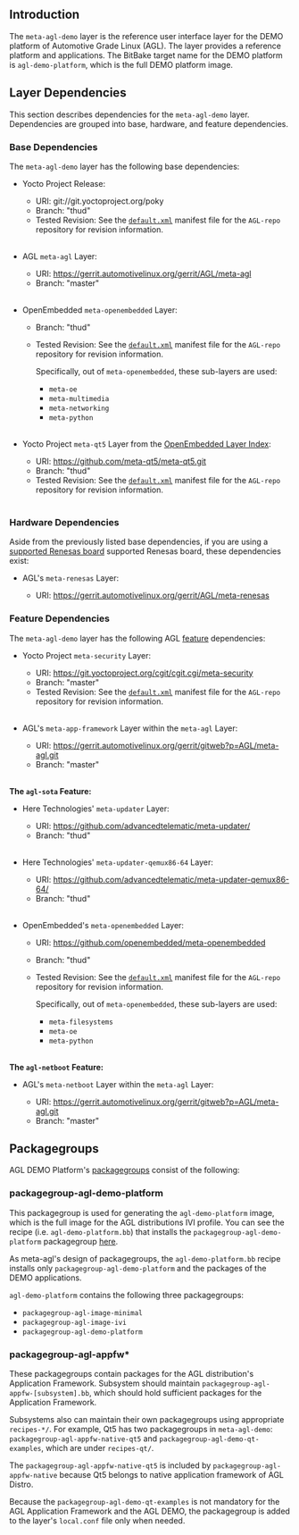 ## Introduction

The `meta-agl-demo` layer is the reference user interface layer for the DEMO
platform of Automotive Grade Linux (AGL).
The layer provides a reference platform and applications.
The BitBake target name for the DEMO platform is `agl-demo-platform`, which is
the full DEMO platform image.

## Layer Dependencies

This section describes dependencies for the `meta-agl-demo` layer.
Dependencies are grouped into base, hardware, and feature dependencies.

### Base Dependencies

The `meta-agl-demo` layer has the following base dependencies:

* Yocto Project Release:

  - URI: git://git.yoctoproject.org/poky
  - Branch: "thud"
  - Tested Revision: See the [`default.xml`](https://github.com/leon-anavi/AGL-repo/blob/master/default.xml)
    manifest file for the `AGL-repo` repository for revision
    information.<br/><br/>

* AGL `meta-agl` Layer:

  - URI: https://gerrit.automotivelinux.org/gerrit/AGL/meta-agl
  - Branch: "master"<br/><br/>

* OpenEmbedded `meta-openembedded` Layer:

  - Branch: "thud"
  - Tested Revision: See the [`default.xml`](https://github.com/leon-anavi/AGL-repo/blob/master/default.xml)
    manifest file for the `AGL-repo` repository for revision
    information.

    Specifically, out of `meta-openembedded`, these sub-layers are used:

    - `meta-oe`
    - `meta-multimedia`
    - `meta-networking`
    - `meta-python`<br/><br/>

* Yocto Project `meta-qt5` Layer from the
  [OpenEmbedded Layer Index](https://layers.openembedded.org/layerindex/branch/master/layers/):

  - URI: https://github.com/meta-qt5/meta-qt5.git
  - Branch:   "thud"
  - Tested Revision: See the [`default.xml`](https://github.com/leon-anavi/AGL-repo/blob/master/default.xml)
    manifest file for the `AGL-repo` repository for revision
    information.<br/><br/>

### Hardware Dependencies

Aside from the previously listed base dependencies, if you are using a
[supported Renesas board](../getting_started/reference/getting-started/machines/renesas.html)
supported Renesas board, these dependencies exist:

* AGL's `meta-renesas` Layer:

  - URI: https://gerrit.automotivelinux.org/gerrit/AGL/meta-renesas

### Feature Dependencies

The `meta-agl-demo` layer has the following AGL
[feature](../getting_started/reference/getting-started/image-workflow-initialize-build-environment.html#agl-features)
dependencies:

* Yocto Project `meta-security` Layer:

  - URI: https://git.yoctoproject.org/cgit/cgit.cgi/meta-security
  - Branch: "master"
  - Tested Revision: See the [`default.xml`](https://github.com/leon-anavi/AGL-repo/blob/master/default.xml)
    manifest file for the `AGL-repo` repository for revision
    information.<br/><br/>

* AGL's `meta-app-framework` Layer within the `meta-agl` Layer:

  - URI: https://gerrit.automotivelinux.org/gerrit/gitweb?p=AGL/meta-agl.git
  - Branch: "master"<br/><br/>

**The `agl-sota` Feature:**

* Here Technologies' `meta-updater` Layer:

  - URI: https://github.com/advancedtelematic/meta-updater/
  - Branch: "thud"<br/><br/>

* Here Technologies' `meta-updater-qemux86-64` Layer:

  - URI: https://github.com/advancedtelematic/meta-updater-qemux86-64/
  - Branch: "thud"<br/><br/>

* OpenEmbedded's `meta-openembedded` Layer:

  - URI: https://github.com/openembedded/meta-openembedded
  - Branch: "thud"
  - Tested Revision: See the [`default.xml`](https://github.com/leon-anavi/AGL-repo/blob/master/default.xml)
    manifest file for the `AGL-repo` repository for revision
    information.

    Specifically, out of `meta-openembedded`, these sub-layers are used:

    - `meta-filesystems`
    - `meta-oe`
    - `meta-python`<br/><br/>

**The `agl-netboot` Feature:**

* AGL's `meta-netboot` Layer within the `meta-agl` Layer:

  - URI: https://gerrit.automotivelinux.org/gerrit/gitweb?p=AGL/meta-agl.git
  - Branch: "master"


## Packagegroups

AGL DEMO Platform's 
[packagegroups](https://www.yoctoproject.org/docs/2.4.4/dev-manual/dev-manual.html#usingpoky-extend-customimage-customtasks)
consist of the following:

### packagegroup-agl-demo-platform

This packagegroup is used for generating the `agl-demo-platform` image,
which is the full image for the AGL distributions IVI profile.
You can see the recipe (i.e. `agl-demo-platform.bb`) that installs 
the `packagegroup-agl-demo-platform` packagegroup
[here](https://git.automotivelinux.org/AGL/meta-agl-demo/tree/recipes-platform/images/agl-demo-platform.bb).

As meta-agl's design of packagegroups, the `agl-demo-platform.bb` recipe installs
only `packagegroup-agl-demo-platform` and the packages of the DEMO applications.

``agl-demo-platform`` contains the following three packagegroups:

  * `packagegroup-agl-image-minimal`
  * `packagegroup-agl-image-ivi`
  * `packagegroup-agl-demo-platform`

### packagegroup-agl-appfw*

These packagegroups contain packages for the AGL distribution's
Application Framework.
Subsystem should maintain `packagegroup-agl-appfw-[subsystem].bb`, which
should hold sufficient packages for the Application Framework.

Subsystems also can maintain their own packagegroups using appropriate
`recipes-*/`.
For example, Qt5 has two packagegroups in `meta-agl-demo`:
`packagegroup-agl-appfw-native-qt5` and `packagegroup-agl-demo-qt-examples`,
which are under `recipes-qt/`.

The `packagegroup-agl-appfw-native-qt5` is included by
`packagegroup-agl-appfw-native` because Qt5 belongs to native application
framework of AGL Distro.

Because the `packagegroup-agl-demo-qt-examples` is not mandatory for
the AGL Application Framework and the AGL DEMO, the packagegroup is added
to the layer's `local.conf` file only when needed.

